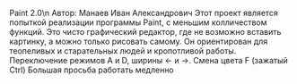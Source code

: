 Paint 2.0\n
Автор: Манаев Иван Александрович
Этот проект является попыткой реализации программы Paint, с меньшим колличеством функций.
Это чисто графический редактор, где не возможно вставить картинку, а можно только рисовать самому.
Он ориентирован для теопеливых и старательных людей и кропотливой работы.
Переключение режимов A и D, ширины <- и ->. Смена цвета F (зажатый Ctrl)
Большая просьба работать медленно
